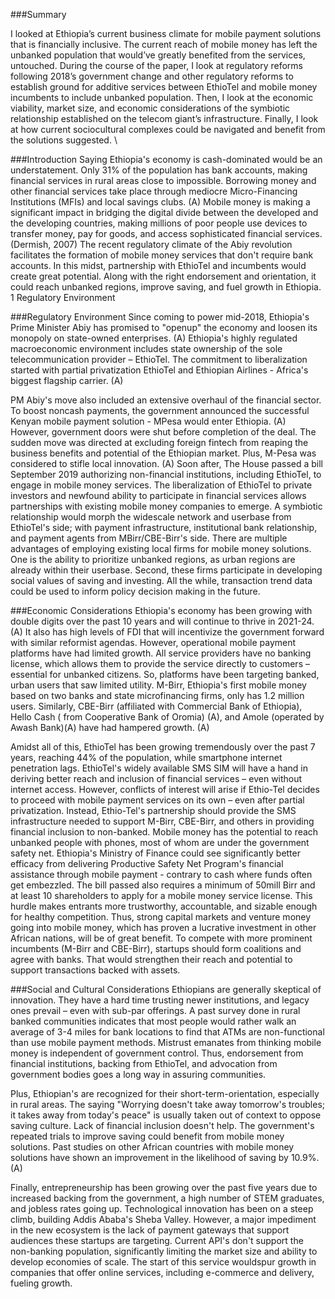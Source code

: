 ###Summary

I looked at Ethiopia’s current business climate for mobile payment solutions that is financially
inclusive. The current reach of mobile money has left the unbanked population that would’ve
greatly benefited from the services, untouched. During the course of the paper, I look at regulatory
reforms following 2018’s government change and other regulatory reforms to establish ground for
additive services between EthioTel and mobile money incumbents to include unbanked population.
Then, I look at the economic viability, market size, and economic considerations of the symbiotic
relationship established on the telecom giant’s infrastructure. Finally, I look at how current sociocultural complexes could be navigated and benefit from the solutions suggested. \


###Introduction
Saying Ethiopia's economy is cash-dominated would be an understatement. Only 31% of
the population has bank accounts, making financial services in rural areas close to impossible.
Borrowing money and other financial services take place through mediocre Micro-Financing
Institutions (MFIs) and local savings clubs. (A) Mobile money is making a significant impact in
bridging the digital divide between the developed and the developing countries, making millions
of poor people use devices to transfer money, pay for goods, and access sophisticated financial
services. (Dermish, 2007)
The recent regulatory climate of the Abiy revolution facilitates the formation of mobile
money services that don't require bank accounts. In this midst, partnership with EthioTel and
incumbents would create great potential. Along with the right endorsement and orientation, it could
reach unbanked regions, improve saving, and fuel growth in Ethiopia. 1
Regulatory Environment

###Regulatory Environment
Since coming to power mid-2018, Ethiopia's Prime Minister Abiy has promised to "openup" the economy and loosen its monopoly on state-owned enterprises. (A) Ethiopia's highly
regulated macroeconomic environment includes state ownership of the sole telecommunication
provider – EthioTel. The commitment to liberalization started with partial privatization EthioTel
and Ethiopian Airlines - Africa's biggest flagship carrier. (A)


PM Abiy's move also included an extensive overhaul of the financial sector. To boost noncash payments, the government announced the successful Kenyan mobile payment solution - MPesa would enter Ethiopia. (A) However, government doors were shut before completion of the
deal. The sudden move was directed at excluding foreign fintech from reaping the business benefits
and potential of the Ethiopian market. Plus, M-Pesa was considered to stifle local innovation. (A)
Soon after, The House passed a bill September 2019 authorizing non-financial institutions,
including EthioTel, to engage in mobile money services.
The liberalization of EthioTel to private investors and newfound ability to participate in
financial services allows partnerships with existing mobile money companies to emerge. A
symbiotic relationship would morph the widescale network and userbase from EthioTel's side;
with payment infrastructure, institutional bank relationship, and payment agents from MBirr/CBE-Birr's side.
There are multiple advantages of employing existing local firms for mobile money
solutions. One is the ability to prioritize unbanked regions, as urban regions are already within
their userbase. Second, these firms participate in developing social values of saving and investing.
All the while, transaction trend data could be used to inform policy decision making in the future. 

###Economic Considerations
Ethiopia's economy has been growing with double digits over the past 10 years and will
continue to thrive in 2021-24. (A) It also has high levels of FDI that will incentivize the
government forward with similar reformist agendas. However, operational mobile payment
platforms have had limited growth. All service providers have no banking license, which allows
them to provide the service directly to customers – essential for unbanked citizens. So, platforms
have been targeting banked, urban users that saw limited utility. M-Birr, Ethiopia's first mobile
money based on two banks and state microfinancing firms, only has 1.2 million users. Similarly,
CBE-Birr (affiliated with Commercial Bank of Ethiopia), Hello Cash ( from Cooperative Bank of
Oromia) (A), and Amole (operated by Awash Bank)(A) have had hampered growth. (A)

Amidst all of this, EthioTel has been growing tremendously over the past 7 years, reaching
44% of the population, while smartphone internet penetration lags. EthioTel's widely available SMS SIM will have a hand in deriving better reach and inclusion of financial services – even
without internet access. However, conflicts of interest will arise if Ethio-Tel decides to proceed
with mobile payment services on its own – even after partial privatization. Instead, Ethio-Tel's
partnership should provide the SMS infrastructure needed to support M-Birr, CBE-Birr, and others
in providing financial inclusion to non-banked.
Mobile money has the potential to reach unbanked people with phones, most of whom are under
the government safety net. Ethiopia's Ministry of Finance could see significantly better efficacy
from delivering Productive Safety Net Program's financial assistance through mobile payment -
contrary to cash where funds often get embezzled.
The bill passed also requires a minimum of 50mill Birr and at least 10 shareholders to apply
for a mobile money service license. This hurdle makes entrants more trustworthy, accountable,
and sizable enough for healthy competition. Thus, strong capital markets and venture money going
into mobile money, which has proven a lucrative investment in other African nations, will be of
great benefit. To compete with more prominent incumbents (M-Birr and CBE-Birr), startups
should form coalitions and agree with banks. That would strengthen their reach and potential to
support transactions backed with assets.

###Social and Cultural Considerations
Ethiopians are generally skeptical of innovation. They have a hard time trusting newer institutions,
and legacy ones prevail – even with sub-par offerings. A past survey done in rural banked
communities indicates that most people would rather walk an average of 3-4 miles for bank
locations to find that ATMs are non-functional than use mobile payment methods. Mistrust
emanates from thinking mobile money is independent of government control. Thus, endorsement
from financial institutions, backing from EthioTel, and advocation from government bodies goes
a long way in assuring communities.

Plus, Ethiopian's are recognized for their short-term-orientation, especially in rural areas. The
saying "Worrying doesn't take away tomorrow's troubles; it takes away from today's peace" is
usually taken out of context to oppose saving culture. Lack of financial inclusion doesn't help. The
government's repeated trials to improve saving could benefit from mobile money solutions. Past
studies on other African countries with mobile money solutions have shown an improvement in
the likelihood of saving by 10.9%. (A)

Finally, entrepreneurship has been growing over the past five years due to increased backing from
the government, a high number of STEM graduates, and jobless rates going up. Technological
innovation has been on a steep climb, building Addis Ababa's Sheba Valley. However, a major
impediment in the new ecosystem is the lack of payment gateways that support audiences these
startups are targeting. Current API's don't support the non-banking population, significantly
limiting the market size and ability to develop economies of scale. The start of this service wouldspur growth in companies that offer online services, including e-commerce and delivery, fueling
growth.
